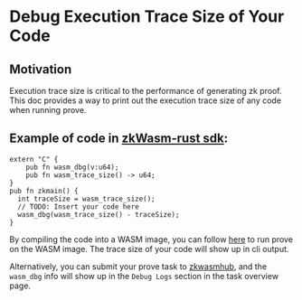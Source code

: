 # Debug Execution Trace Size of Your Code

## Motivation

Execution trace size is critical to the performance of generating zk proof. This doc provides a way to print out the execution trace size of any code when running prove.

## Example of code in [zkWasm-rust sdk](https://github.com/DelphinusLab/zkWasm-rust):

```
extern "C" {
    pub fn wasm_dbg(v:u64);
    pub fn wasm_trace_size() -> u64;
}
pub fn zkmain() {
  int traceSize = wasm_trace_size();
  // TODO: Insert your code here
  wasm_dbg(wasm_trace_size() - traceSize);
}
```
By compiling the code into a WASM image, you can follow [here](https://github.com/DelphinusLab/zkWasm?tab=readme-ov-file#command-line) to run prove on the WASM image. The trace size of your code will show up in cli output.

Alternatively, you can submit your prove task to [zkwasmhub](https://explorer.zkwasmhub.com/), and the `wasm_dbg` info will show up in the `Debug Logs` section in the task overview page. 

